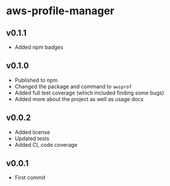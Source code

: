 # aws-profile-manager

## v0.1.1
- Added npm badges

## v0.1.0
- Published to npm
- Changed the package and command to `awsprof`
- Added full test coverage (which included finding some bugs)
- Added more about the project as well as usage docs

## v0.0.2
- Added license
- Updated tests
- Added CI, code coverage

## v0.0.1
- First commit